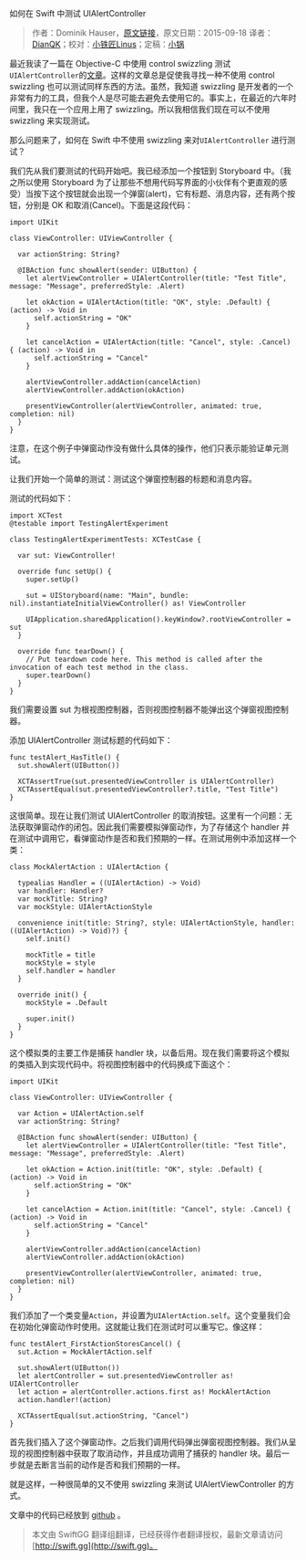 如何在 Swift 中测试 UIAlertController

> 作者：Dominik Hauser，[原文链接](http://swiftandpainless.com/how-to-test-uialertcontroller-in-swift/)，原文日期：2015-09-18
> 译者：[DianQK](undefined)；校对：[小铁匠Linus](http://linusling.com)；定稿：[小锅](http://www.swiftyper.com)
  










最近我读了一篇在 Objective-C 中使用 control swizzling 测试`UIAlertController`的[文章](http://qualitycoding.org/testing-uialertcontrollers/)。这样的文章总是促使我寻找一种不使用 control swizzling 也可以测试同样东西的方法。虽然，我知道 swizzling 是开发者的一个非常有力的工具，但我个人是尽可能去避免去使用它的。事实上，在最近的六年时间里，我只在一个应用上用了 swizzling。所以我相信我们现在可以不使用 swizzling 来实现测试。

那么问题来了，如何在 Swift 中不使用 swizzling 来对`UIAlertController` 进行测试？



我们先从我们要测试的代码开始吧。我已经添加一个按钮到 Storyboard 中。（我之所以使用 Storyboard 为了让那些不想用代码写界面的小伙伴有个更直观的感受）当按下这个按钮就会出现一个弹窗(alert)，它有标题、消息内容，还有两个按钮，分别是 OK 和取消(Cancel)。下面是这段代码：   

    
    import UIKit
    
    class ViewController: UIViewController {
      
      var actionString: String?
      
      @IBAction func showAlert(sender: UIButton) {
        let alertViewController = UIAlertController(title: "Test Title", message: "Message", preferredStyle: .Alert)
        
        let okAction = UIAlertAction(title: "OK", style: .Default) { (action) -> Void in
          self.actionString = "OK"
        }
        
        let cancelAction = UIAlertAction(title: "Cancel", style: .Cancel) { (action) -> Void in
          self.actionString = "Cancel"
        }
        
        alertViewController.addAction(cancelAction)
        alertViewController.addAction(okAction)
        
        presentViewController(alertViewController, animated: true, completion: nil)
      }
    }

注意，在这个例子中弹窗动作没有做什么具体的操作，他们只表示能验证单元测试。

让我们开始一个简单的测试：测试这个弹窗控制器的标题和消息内容。

测试的代码如下：

    
    import XCTest
    @testable import TestingAlertExperiment
    
    class TestingAlertExperimentTests: XCTestCase {
      
      var sut: ViewController!
      
      override func setUp() {
        super.setUp()
      
        sut = UIStoryboard(name: "Main", bundle: nil).instantiateInitialViewController() as! ViewController
        
        UIApplication.sharedApplication().keyWindow?.rootViewController = sut
      }
      
      override func tearDown() {
        // Put teardown code here. This method is called after the invocation of each test method in the class.
        super.tearDown()
      }
    }
我们需要设置 sut 为根视图控制器，否则视图控制器不能弹出这个弹窗视图控制器。

添加 UIAlertController 测试标题的代码如下：

    
    func testAlert_HasTitle() {
      sut.showAlert(UIButton())
        
      XCTAssertTrue(sut.presentedViewController is UIAlertController)
      XCTAssertEqual(sut.presentedViewController?.title, "Test Title")
    }

这很简单。现在让我们测试 UIAlertController 的取消按钮。这里有一个问题：无法获取弹窗动作的闭包。因此我们需要模拟弹窗动作，为了存储这个 handler 并在测试中调用它，看弹窗动作是否和我们预期的一样。在测试用例中添加这样一个类：

    
    class MockAlertAction : UIAlertAction {
      
      typealias Handler = ((UIAlertAction) -> Void)
      var handler: Handler?
      var mockTitle: String?
      var mockStyle: UIAlertActionStyle
      
      convenience init(title: String?, style: UIAlertActionStyle, handler: ((UIAlertAction) -> Void)?) {
        self.init()
        
        mockTitle = title
        mockStyle = style
        self.handler = handler
      }
      
      override init() {
        mockStyle = .Default
        
        super.init()
      }
    }

这个模拟类的主要工作是捕获 handler 块，以备后用。现在我们需要将这个模拟的类插入到实现代码中。将视图控制器中的代码换成下面这个：   

    
    import UIKit
    
    class ViewController: UIViewController {
      
      var Action = UIAlertAction.self
      var actionString: String?
      
      @IBAction func showAlert(sender: UIButton) {
        let alertViewController = UIAlertController(title: "Test Title", message: "Message", preferredStyle: .Alert)
        
        let okAction = Action.init(title: "OK", style: .Default) { (action) -> Void in
          self.actionString = "OK"
        }
        
        let cancelAction = Action.init(title: "Cancel", style: .Cancel) { (action) -> Void in
          self.actionString = "Cancel"
        }
        
        alertViewController.addAction(cancelAction)
        alertViewController.addAction(okAction)
        
        presentViewController(alertViewController, animated: true, completion: nil)
      }
    }

我们添加了一个类变量`Action`，并设置为`UIAlertAction.self`。这个变量我们会在初始化弹窗动作时使用。这就能让我们在测试时可以重写它。像这样：

    
    func testAlert_FirstActionStoresCancel() {
      sut.Action = MockAlertAction.self
      
      sut.showAlert(UIButton())
      let alertController = sut.presentedViewController as! UIAlertController
      let action = alertController.actions.first as! MockAlertAction
      action.handler!(action)
      
      XCTAssertEqual(sut.actionString, "Cancel")
    }

首先我们插入了这个弹窗动作。之后我们调用代码弹出弹窗视图控制器。我们从呈现的视图控制器中获取了取消动作，并且成功调用了捕获的 handler 块。最后一步就是去断言当前的动作是否和我们预期的一样。

就是这样，一种很简单的又不使用 swizzling 来测试 UIAlertViewController 的方式。

文章中的代码已经放到 [github](https://github.com/dasdom/TestingAlertExperiment) 。 
> 本文由 SwiftGG 翻译组翻译，已经获得作者翻译授权，最新文章请访问 [http://swift.gg](http://swift.gg)。